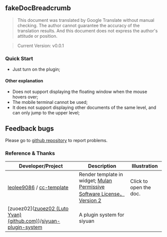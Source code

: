## fakeDocBreadcrumb

>  This document was translated by Google Translate without manual checking. The author cannot guarantee the accuracy of the translation results. And this document does not express the author's attitude or position.

> Current Version: v0.0.1 

### Quick Start

- Just turn on the plugin;

#### Other explanation

- Does not support displaying the floating window when the mouse hovers over;
- The mobile terminal cannot be used;
- It does not support displaying other documents of the same level, and can only jump to the upper level;

## Feedback bugs

Please go to [github repository](https://github.com/OpaqueGlass/syplugin-my-plugin-collection) to report problems.

### Reference & Thanks

| Developer/Project                                            | Description                                                  | Illustration           |
| ------------------------------------------------------------ | ------------------------------------------------------------ | ---------------------- |
| [leolee9086](https://github.com/leolee9086) / [cc-template](https://github.com/leolee9086/cc-template) | Render template in widget; [Mulan Permissive Software License，Version 2](https://github.com/leolee9086/cc-template/blob/main/LICENSE) | Click to open the doc. |
| [zuoez02]([zuoez02 (Luto Yvan) (github.com)](https://github.com/zuoez02))/[siyuan-plugin-system](https://github.com/zuoez02/siyuan-plugin-system) | A plugin system for siyuan                                   |                        |

